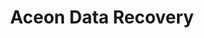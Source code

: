 ---
title: "Aceon Data Recovery"
url: /vancouver/aceon-data-recovery-west-6th-avenue/
shop: computer
---